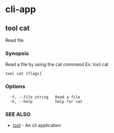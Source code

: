 # cli-app

## tool cat

Read file

### Synopsis

Read a file by using the cat command.Ex: tool cat <filename>

```
tool cat [flags]
```

### Options

```
  -f, --file string   Read a file
  -h, --help          help for cat
```

### SEE ALSO

* [tool](tool.md)	 - An cli application

